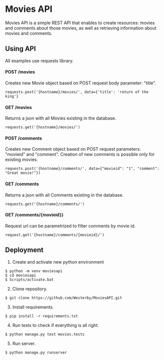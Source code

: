 # Movies API

Movies API is a simple REST API that enables to create resources: movies
and comments about those movies, as well as retrieving
information about movies and comments.

## Using API

All examples use requests library.

#### POST /movies
Creates new Movie object based on POST request body parameter: "title".

`requests.post('{hostname}/movies/', data={'title': 'return of the king'}`

#### GET /movies
Returns a json with all Movies existing in the database.

`requests.get('{hostname}/movies/')`

#### POST /comments
Creates new Comment object based on POST request parameters: "movieid"
and "comment". Creation of new comments is possible only for existing
movies.

`requests.post('{hostname}/comments/', data={"movieid": "1", "comment": "Great movie!"})`

#### GET /comments
Returns a json with all Comments existing in the database.

`requests.get('{hostname}/comments/')`

#### GET /comments/{movieid}}
Request url can be parametrized to filter comments by movie id.

`request.get('{hostname}/comments/{movieid}/')`

## Deployment

1. Create and activate new python environment
```
$ python -m venv moviesapi
$ cd moviesapi
$ Scripts/activate.bat
```
2. Clone repository.

`$ git clone https://github.com/Westerby/MoviesAPI.git`

3. Install requirements.

`$ pip install -r requirements.txt`

4. Run tests to check if everything is all right.

`$ python manage.py test movies.tests`

5. Run server.

`$ python manage.py runserver`